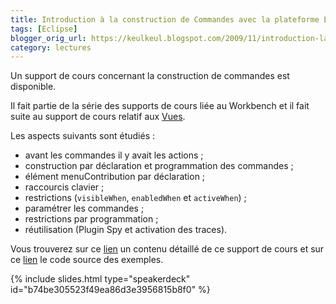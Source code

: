 ```yaml
---
title: Introduction à la construction de Commandes avec la plateforme Eclipse
tags: [Eclipse]
blogger_orig_url: https://keulkeul.blogspot.com/2009/11/introduction-la-construction-de.html
category: lectures
---
```


Un support de cours concernant la construction de commandes est disponible.

Il fait partie de la série des supports de cours liée au Workbench et il fait suite au support de cours relatif aux [Vues](/eclipse/views).

Les aspects suivants sont étudiés :

* avant les commandes il y avait les actions ;
* construction par déclaration et programmation des commandes ;
* élément menuContribution par déclaration ;
* raccourcis clavier ;
* restrictions (`visibleWhen`, `enabledWhen` et `activeWhen`) ;
* paramétrer les commandes ;
* restrictions par programmation ;
* réutilisation (Plugin Spy et activation des traces).

Vous trouverez sur ce [lien](/eclipse/commands) un contenu détaillé de ce support de cours et sur ce [lien](/files/commands_examples.zip) le code source des exemples.

{% include slides.html type="speakerdeck" id="b74be305523f49ea86d3e3956815b8f0" %}
